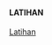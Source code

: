 #### LATIHAN
[Latihan](https://github.com/Tyassasmita/tekn-cloud-computing/blob/master/minggu-05/latihan.md "Latihan")